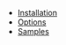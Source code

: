 * [Installation](installation.md)
* [Options](options.md)
* [Samples](https://chartjs-plugin-deferred.netlify.com/samples)
